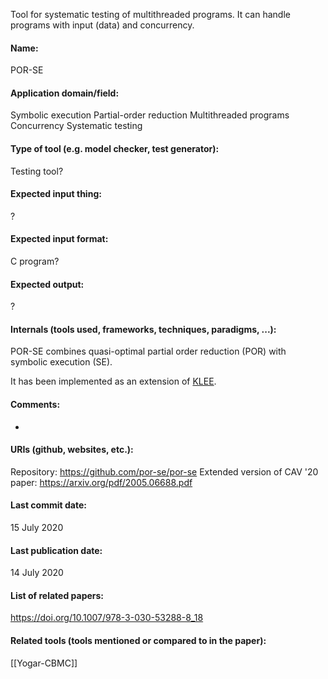 Tool for systematic testing of multithreaded programs.
It can handle programs with input (data) and concurrency.

#### Name:
POR-SE

#### Application domain/field:
Symbolic execution
Partial-order reduction
Multithreaded programs
Concurrency
Systematic testing

#### Type of tool (e.g. model checker, test generator):
Testing tool?

#### Expected input thing:
?

#### Expected input format:
C program?

#### Expected output:
?

#### Internals (tools used, frameworks, techniques, paradigms, ...):
POR-SE combines quasi-optimal partial order reduction (POR) with symbolic execution (SE). 

It has been implemented as an extension of [KLEE](KLEE.md).

#### Comments:
-

#### URIs (github, websites, etc.):
Repository: https://github.com/por-se/por-se
Extended version of CAV '20 paper: https://arxiv.org/pdf/2005.06688.pdf

#### Last commit date:
15 July 2020

#### Last publication date:
14 July 2020

#### List of related papers:
https://doi.org/10.1007/978-3-030-53288-8_18

#### Related tools (tools mentioned or compared to in the paper):
[[Yogar-CBMC]]